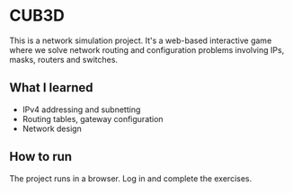 # CUB3D
This is a network simulation project. It's a web-based interactive game where we solve network routing and configuration problems involving IPs, masks, routers and switches.

## What I learned
- IPv4 addressing and subnetting
- Routing tables, gateway configuration
- Network design

## How to run
The project runs in a browser.
Log in and complete the exercises.
